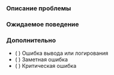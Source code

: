 ### Описание проблемы

<!-- Кратко опишите проблему и шаги для её воспроизведения. -->

### Ожидаемое поведение

<!-- Опишите, какое поведение ожидалось. -->

### Дополнительно

- ( ) Ошибка вывода или логирования
- ( ) Заметная ошибка
- ( ) Критическая ошибка
